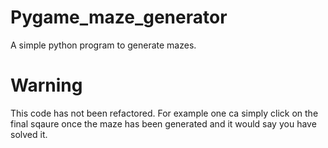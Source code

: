 # Pygame_maze_generator
A simple python program to generate mazes.
# Warning
This code has not been refactored. For example one ca simply click on the final sqaure once the maze has been generated and it would say you have solved it.
